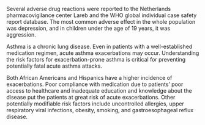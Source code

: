 Several adverse drug reactions were reported to the Netherlands pharmacovigilance center Lareb and the WHO global individual case safety report database. The most common adverse effect in the whole population was depression, and in children under the age of 19 years, it was aggression.

Asthma is a chronic lung disease. Even in patients with a well-established medication regimen, acute asthma exacerbations may occur. Understanding the risk factors for exacerbation-prone asthma is critical for preventing potentially fatal acute asthma attacks.

Both African Americans and Hispanics have a higher incidence of exacerbations. Poor compliance with medication due to patients’ poor access to healthcare and inadequate education and knowledge about the disease put the patients at great risk of acute exacerbations. Other potentially modifiable risk factors include uncontrolled allergies, upper respiratory viral infections, obesity, smoking, and gastroesophageal reflux disease.